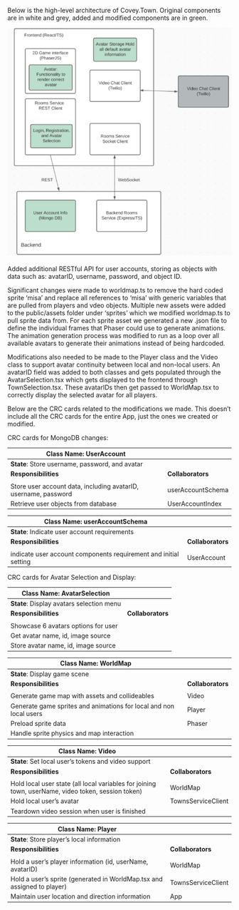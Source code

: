 Below is the high-level architecture of Covey.Town. Original components are in white and grey, added and modified components are in green.

![Covey.Town Architecture](docs/updated-covey-town-architecture.png)


Added additional RESTful API for user accounts, storing as objects with data such as: avatarID, username, password, and object ID. 


Significant changes were made to worldmap.ts to remove the hard coded sprite ‘misa’ and replace all references to ‘misa’ with generic variables that are pulled from players and vdeo objects. Multiple new assets were added to the public/assets folder under ‘sprites’ which we modified worldmap.ts to pull sprite data from. For each sprite asset we generated a new .json file to define the individual frames that Phaser could use to generate animations. The animation generation process was modified to run as a loop over all available avatars to generate their animations instead of being hardcoded.

Modifications also needed to be made to the Player class and the Video class to support avatar continuity between local and non-local users. An avatarID field was added to both classes and gets populated through the AvatarSelection.tsx which gets displayed to the frontend through TownSelection.tsx. These avatarIDs then get passed to WorldMap.tsx to correctly display the selected avatar for all players.

Below are the CRC cards related to the modifications we made. This doesn’t include all the CRC cards for the entire App, just the ones we created or modified.

CRC cards for MongoDB changes:

| **Class Name**: UserAccount                                         |                   |
|-----------------------------------------------------------------|-------------------|
| **State**: Store username, password, and avatar                     |                   |
| **Responsibilities**                                               | **Collaborators**     |
|||
| Store user account data, including avatarID, username, password | userAccountSchema |
| Retrieve user objects from database                             | UserAccountIndex  |

| Class Name: userAccountSchema                                       |                   |
|-----------------------------------------------------------------|-------------------|
| **State**: Indicate user account requirements                    |                   |
| **Responsibilities**                                               | **Collaborators**     |
|||
| indicate user account components requirement and initial setting | UserAccount |

CRC cards for Avatar Selection and Display:

| **Class Name**: AvatarSelection                                      |                   |
|-----------------------------------------------------------------|-------------------|
| **State**: Display avatars selection menu                   |                   |
| **Responsibilities**                                                | **Collaborators**     |
|||
| Showcase 6 avatars options for user  |  |
| Get avatar name, id, image source ||
| Store avatar name, id, image source ||

| Class Name: WorldMap                       |                   |
|-----------------------------------------------------------------|-------------------|
| **State**: Display game scene         |                   |
| **Responsibilities**                                                | **Collaborators**     |
|||
| Generate game map with assets and collideables  | Video |
| Generate game sprites and animations for local and non local users | Player |
| Preload sprite data | Phaser  |
| Handle sprite physics and map interaction |  |

| Class Name: Video                          |                   |
|-----------------------------------------------------------------|-------------------|
| **State**: Set local user’s tokens and video support            |                   |
| **Responsibilities**                                                | **Collaborators**     |
|||
| Hold local user state (all local variables for joining town, userName, video token, session token)  | WorldMap |
| Hold local user’s avatar | TownsServiceClient|
| Teardown video session when user is finished |  |

| Class Name: Player                         |                   |
|-----------------------------------------------------------------|-------------------|
| **State**: Store player’s local information        |                   |
| **Responsibilities**                                                | **Collaborators**     |
|||
| Hold a user’s player information (id, userName, avatarID)  | WorldMap |
| Hold a user’s sprite (generated in WorldMap.tsx and assigned to player) | TownsServiceClient|
| Maintain user location and direction information | App |
